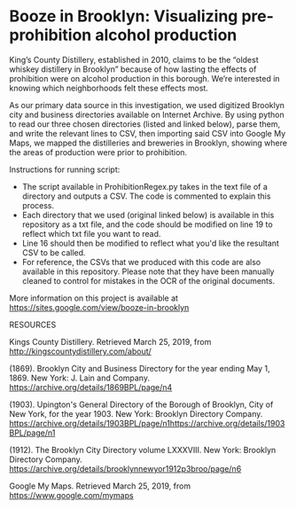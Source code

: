 # Booze in Brooklyn: Visualizing pre-prohibition alcohol production  
King’s County Distillery, established in 2010, claims to be the “oldest whiskey distillery in Brooklyn” because of how lasting the effects of prohibition were on alcohol production in this borough. We’re interested in knowing which neighborhoods felt these effects most.

As our primary data source in this investigation, we used digitized Brooklyn city and business directories available on Internet Archive. By using python to read our three chosen directories (listed and linked below), parse them, and write the relevant lines to CSV, then importing said CSV into Google My Maps, we mapped the distilleries and breweries in Brooklyn, showing where the areas of production were prior to prohibition. 

Instructions for running script:
- The script available in ProhibitionRegex.py takes in the text file of a directory and outputs a CSV. The code is commented to explain this process.
- Each directory that we used (original linked below) is available in this repository as a txt file, and the code should be modified on line 19 to reflect which txt file you want to read. 
- Line 16 should then be modified to reflect what you'd like the resultant CSV to be called. 
- For reference, the CSVs that we produced with this code are also available in this repository. Please note that they have been manually cleaned to control for mistakes in the OCR of the original documents. 

More information on this project is available at https://sites.google.com/view/booze-in-brooklyn

 

RESOURCES

Kings County Distillery. Retrieved March 25, 2019, from http://kingscountydistillery.com/about/

(1869). Brooklyn City and Business Directory for the year ending May 1, 1869. New York: J. Lain and Company. https://archive.org/details/1869BPL/page/n4

(1903). Upington's General Directory of the Borough of Brooklyn, City of New York, for the year 1903. New York: Brooklyn Directory Company. https://archive.org/details/1903BPL/page/n1https://archive.org/details/1903BPL/page/n1

(1912). The Brooklyn City Directory volume LXXXVIII. New York: Brooklyn Directory Company. https://archive.org/details/brooklynnewyor1912p3broo/page/n6

Google My Maps. Retrieved March 25, 2019, from https://www.google.com/mymaps

 

 

 

